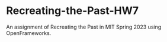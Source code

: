 # Recreating-the-Past-HW7
An assignment of Recreating the Past in MIT Spring 2023 using OpenFrameworks.
